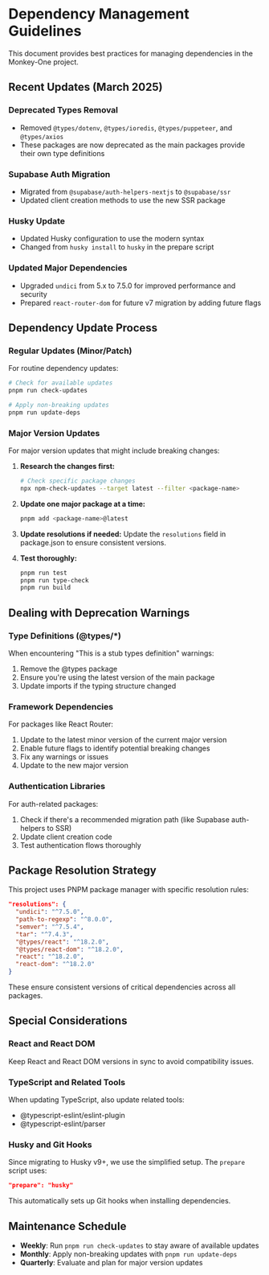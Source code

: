 # Dependency Management Guidelines

This document provides best practices for managing dependencies in the Monkey-One project.

## Recent Updates (March 2025)

### Deprecated Types Removal
- Removed `@types/dotenv`, `@types/ioredis`, `@types/puppeteer`, and `@types/axios`
- These packages are now deprecated as the main packages provide their own type definitions

### Supabase Auth Migration
- Migrated from `@supabase/auth-helpers-nextjs` to `@supabase/ssr`
- Updated client creation methods to use the new SSR package

### Husky Update
- Updated Husky configuration to use the modern syntax
- Changed from `husky install` to `husky` in the prepare script

### Updated Major Dependencies
- Upgraded `undici` from 5.x to 7.5.0 for improved performance and security
- Prepared `react-router-dom` for future v7 migration by adding future flags

## Dependency Update Process

### Regular Updates (Minor/Patch)

For routine dependency updates:

```bash
# Check for available updates
pnpm run check-updates

# Apply non-breaking updates
pnpm run update-deps
```

### Major Version Updates

For major version updates that might include breaking changes:

1. **Research the changes first:**
   ```bash
   # Check specific package changes
   npx npm-check-updates --target latest --filter <package-name>
   ```

2. **Update one major package at a time:**
   ```bash
   pnpm add <package-name>@latest
   ```

3. **Update resolutions if needed:**
   Update the `resolutions` field in package.json to ensure consistent versions.

4. **Test thoroughly:**
   ```bash
   pnpm run test
   pnpm run type-check
   pnpm run build
   ```

## Dealing with Deprecation Warnings

### Type Definitions (@types/*)
When encountering "This is a stub types definition" warnings:
1. Remove the @types package
2. Ensure you're using the latest version of the main package
3. Update imports if the typing structure changed

### Framework Dependencies
For packages like React Router:
1. Update to the latest minor version of the current major version
2. Enable future flags to identify potential breaking changes
3. Fix any warnings or issues
4. Update to the new major version

### Authentication Libraries
For auth-related packages:
1. Check if there's a recommended migration path (like Supabase auth-helpers to SSR)
2. Update client creation code
3. Test authentication flows thoroughly

## Package Resolution Strategy

This project uses PNPM package manager with specific resolution rules:

```json
"resolutions": {
  "undici": "^7.5.0",
  "path-to-regexp": "^8.0.0",
  "semver": "^7.5.4",
  "tar": "^7.4.3",
  "@types/react": "^18.2.0",
  "@types/react-dom": "^18.2.0",
  "react": "^18.2.0",
  "react-dom": "^18.2.0"
}
```

These ensure consistent versions of critical dependencies across all packages.

## Special Considerations

### React and React DOM
Keep React and React DOM versions in sync to avoid compatibility issues.

### TypeScript and Related Tools
When updating TypeScript, also update related tools:
- @typescript-eslint/eslint-plugin
- @typescript-eslint/parser

### Husky and Git Hooks
Since migrating to Husky v9+, we use the simplified setup. The `prepare` script uses:
```json
"prepare": "husky"
```

This automatically sets up Git hooks when installing dependencies.

## Maintenance Schedule

- **Weekly**: Run `pnpm run check-updates` to stay aware of available updates
- **Monthly**: Apply non-breaking updates with `pnpm run update-deps`
- **Quarterly**: Evaluate and plan for major version updates